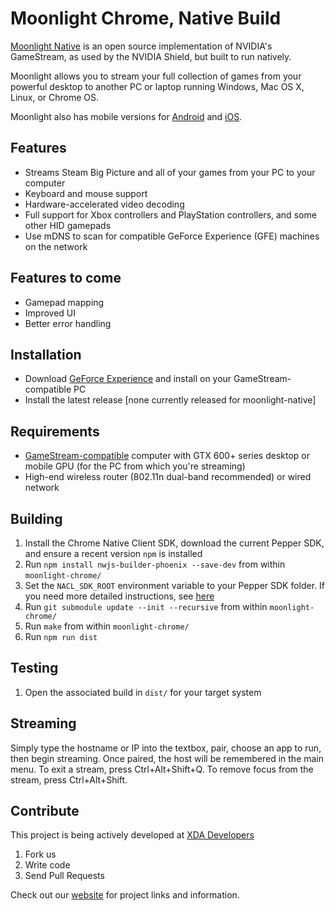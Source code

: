 # Moonlight Chrome, Native Build

[Moonlight Native](http://moonlight-stream.com) is an open source implementation of NVIDIA's GameStream, as used by the NVIDIA Shield, but built to run natively.

Moonlight allows you to stream your full collection of games from your powerful desktop to another PC or laptop running Windows, Mac OS X, Linux, or Chrome OS.

Moonlight also has mobile versions for [Android](https://github.com/moonlight-stream/moonlight-android) and  [iOS](https://github.com/moonlight-stream/moonlight-ios).

## Features

* Streams Steam Big Picture and all of your games from your PC to your computer
* Keyboard and mouse support
* Hardware-accelerated video decoding
* Full support for Xbox controllers and PlayStation controllers, and some other HID gamepads
* Use mDNS to scan for compatible GeForce Experience (GFE) machines on the network

## Features to come
* Gamepad mapping
* Improved UI
* Better error handling

## Installation
* Download [GeForce Experience](http://www.geforce.com/geforce-experience) and install on your GameStream-compatible PC
* Install the latest release [none currently released for moonlight-native]

## Requirements
* [GameStream-compatible](http://shield.nvidia.com/play-pc-games/) computer with GTX 600+ series desktop or mobile GPU (for the PC from which you're streaming)
* High-end wireless router (802.11n dual-band recommended) or wired network

## Building
1. Install the Chrome Native Client SDK, download the current Pepper SDK, and ensure a recent version `npm` is installed
2. Run `npm install nwjs-builder-phoenix --save-dev` from within `moonlight-chrome/`
3. Set the `NACL_SDK_ROOT` environment variable to your Pepper SDK folder. If you need more detailed instructions, see [here](https://github.com/google/pepper.js/wiki/Getting-Started)
4. Run `git submodule update --init --recursive` from within `moonlight-chrome/`
5. Run `make` from within `moonlight-chrome/`
6. Run `npm run dist`

## Testing
1. Open the associated build in `dist/` for your target system

## Streaming
Simply type the hostname or IP into the textbox, pair, choose an app to run, then begin streaming.  Once paired, the host will be remembered in the main menu.  To exit a stream, press Ctrl+Alt+Shift+Q. To remove focus from the stream, press Ctrl+Alt+Shift.

## Contribute

This project is being actively developed at [XDA Developers](http://forum.xda-developers.com/showthread.php?t=2505510)

1. Fork us
2. Write code
3. Send Pull Requests

Check out our [website](http://moonlight-stream.com) for project links and information.
